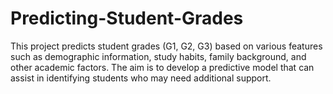 # Predicting-Student-Grades
This project predicts student grades (G1, G2, G3) based on various features such as demographic information, study habits, family background, and other academic factors. The aim is to develop a predictive model that can assist in identifying students who may need additional support.
